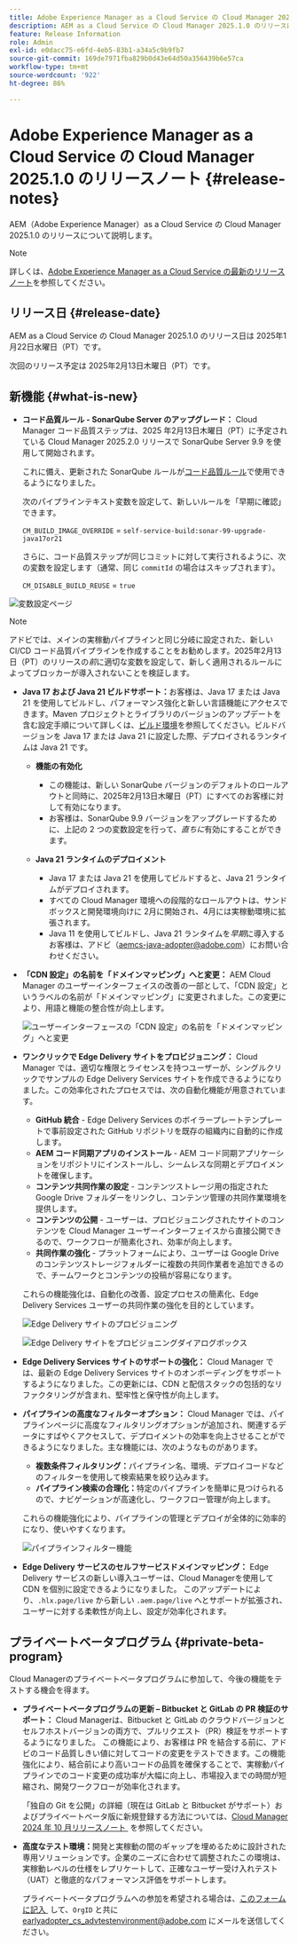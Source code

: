 ```yaml
---
title: Adobe Experience Manager as a Cloud Service の Cloud Manager 2025.1.0 のリリースノート
description: AEM as a Cloud Service の Cloud Manager 2025.1.0 のリリースについて説明します。
feature: Release Information
role: Admin
exl-id: e0dacc75-e6fd-4eb5-83b1-a34a5c9b9fb7
source-git-commit: 169de7971fba829b0d43e64d50a356439b6e57ca
workflow-type: tm+mt
source-wordcount: '922'
ht-degree: 86%

---
```


# Adobe Experience Manager as a Cloud Service の Cloud Manager 2025.1.0 のリリースノート {#release-notes}

<!-- https://wiki.corp.adobe.com/pages/viewpage.action?pageId=3389843928 -->

AEM（Adobe Experience Manager）as a Cloud Service の Cloud Manager 2025.1.0 のリリースについて説明します。

>[!NOTE]
>
>詳しくは、[Adobe Experience Manager as a Cloud Service の最新のリリースノート](/help/release-notes/release-notes-cloud/release-notes-current.md)を参照してください。

## リリース日 {#release-date}

AEM as a Cloud Service の Cloud Manager 2025.1.0 のリリース日は 2025年1月22日水曜日（PT）です。

次回のリリース予定は 2025年2月13日木曜日（PT）です。


## 新機能 {#what-is-new}

* **コード品質ルール - SonarQube Server のアップグレード：** Cloud Manager コード品質ステップは、2025 年2月13日木曜日（PT）に予定されている Cloud Manager 2025.2.0 リリースで SonarQube Server 9.9 を使用して開始されます。

  これに備え、更新された SonarQube ルールが[コード品質ルール](/help/implementing/cloud-manager/code-quality-testing.md#understanding-code-quality-rules)で使用できるようになりました。

  次のパイプラインテキスト変数を設定して、新しいルールを「早期に確認」できます。

  `CM_BUILD_IMAGE_OVERRIDE` = `self-service-build:sonar-99-upgrade-java17or21`

  さらに、コード品質ステップが同じコミットに対して実行されるように、次の変数を設定します（通常、同じ `commitId` の場合はスキップされます）。

  `CM_DISABLE_BUILD_REUSE` = `true`

![変数設定ページ](/help/implementing/cloud-manager/release-notes/assets/variables-config.png)

>[!NOTE]
>
>アドビでは、メインの実稼動パイプラインと同じ分岐に設定された、新しい CI/CD コード品質パイプラインを作成することをお勧めします。2025年2月13日（PT）のリリースの&#x200B;*前*&#x200B;に適切な変数を設定して、新しく適用されるルールによってブロッカーが導入されないことを検証します。

* **Java 17 および Java 21 ビルドサポート：**&#x200B;お客様は、Java 17 または Java 21 を使用してビルドし、パフォーマンス強化と新しい言語機能にアクセスできます。Maven プロジェクトとライブラリのバージョンのアップデートを含む設定手順について詳しくは、[ビルド環境](/help/implementing/cloud-manager/getting-access-to-aem-in-cloud/build-environment-details.md)を参照してください。ビルドバージョンを Java 17 または Java 21 に設定した際、デプロイされるランタイムは Java 21 です。

   * **機能の有効化**
      * この機能は、新しい SonarQube バージョンのデフォルトのロールアウトと同時に、2025年2月13日木曜日（PT）にすべてのお客様に対して有効になります。
      * お客様は、SonarQube 9.9 バージョンをアップグレードするために、上記の 2 つの変数設定を行って、*直ちに*&#x200B;有効にすることができます。

   * **Java 21 ランタイムのデプロイメント**
      * Java 17 または Java 21 を使用してビルドすると、Java 21 ランタイムがデプロイされます。
      * すべての Cloud Manager 環境への段階的なロールアウトは、サンドボックスと開発環境向けに 2月に開始され、4月には実稼動環境に拡張されます。
      * Java 11 を使用してビルドし、Java 21 ランタイムを&#x200B;*早期*&#x200B;に導入するお客様は、アドビ（[aemcs-java-adopter@adobe.com](mailto:aemcs-java-adopter@adobe.com)）にお問い合わせください。

* **「CDN 設定」の名前を「ドメインマッピング」へと変更：** AEM Cloud Manager のユーザーインターフェイスの改善の一部として、「CDN 設定」というラベルの名前が「ドメインマッピング」に変更されました。この変更により、用語と機能の整合性が向上します。<!-- CMGR-64738 -->

  ![ユーザーインターフェースの「CDN 設定」の名前を「ドメインマッピング」へと変更](/help/implementing/cloud-manager/release-notes/assets/domain-mappings.png)

* **ワンクリックで Edge Delivery サイトをプロビジョニング：** Cloud Manager では、適切な権限とライセンスを持つユーザーが、シングルクリックでサンプルの Edge Delivery Services サイトを作成できるようになりました。この効率化されたプロセスでは、次の自動化機能が用意されています。

   * **GitHub 統合** - Edge Delivery Services のボイラープレートテンプレートで事前設定された GitHub リポジトリを既存の組織内に自動的に作成します。
   * **AEM コード同期アプリのインストール** - AEM コード同期アプリケーションをリポジトリにインストールし、シームレスな同期とデプロイメントを確保します。
   * **コンテンツ共同作業の設定** - コンテンツストレージ用の指定された Google Drive フォルダーをリンクし、コンテンツ管理の共同作業環境を提供します。
   * **コンテンツの公開** - ユーザーは、プロビジョニングされたサイトのコンテンツを Cloud Manager ユーザーインターフェイスから直接公開できるので、ワークフローが簡素化され、効率が向上します。
   * **共同作業の強化** - プラットフォームにより、ユーザーは Google Drive のコンテンツストレージフォルダーに複数の共同作業者を追加できるので、チームワークとコンテンツの投稿が容易になります。

  これらの機能強化は、自動化の改善、設定プロセスの簡素化、Edge Delivery Services ユーザーの共同作業の強化を目的としています。<!-- CMGR-59362 -->

  ![Edge Delivery サイトのプロビジョニング](/help/implementing/cloud-manager/release-notes/assets/eds-one-click-60.png)

  ![Edge Delivery サイトをプロビジョニングダイアログボックス](/help/implementing/cloud-manager/release-notes/assets/eds-provision-60.png)

* **Edge Delivery Services サイトのサポートの強化：** Cloud Manager では、最新の Edge Delivery Services サイトのオンボーディングをサポートするようになりました。この更新には、CDN と配信スタックの包括的なリファクタリングが含まれ、堅牢性と保守性が向上します。

* **パイプラインの高度なフィルターオプション：** Cloud Manager では、パイプラインページに高度なフィルタリングオプションが追加され、関連するデータにすばやくアクセスして、デプロイメントの効率を向上させることができるようになりました。主な機能には、次のようなものがあります。

   * **複数条件フィルタリング：**&#x200B;パイプライン名、環境、デプロイコードなどのフィルターを使用して検索結果を絞り込みます。
   * **パイプライン検索の合理化：**&#x200B;特定のパイプラインを簡単に見つけられるので、ナビゲーションが高速化し、ワークフロー管理が向上します。

  これらの機能強化により、パイプラインの管理とデプロイが全体的に効率的になり、使いやすくなります。

  ![パイプラインフィルター機能](/help/implementing/cloud-manager/release-notes/assets/pipeline-filters.png)

* **Edge Delivery サービスのセルフサービスドメインマッピング：** Edge Delivery サービスの新しい導入ユーザーは、Cloud Managerを使用して CDN を個別に設定できるようになりました。 このアップデートにより、`.hlx.page/live` から新しい `.aem.page/live` へとサポートが拡張され、ユーザーに対する柔軟性が向上し、設定が効率化されます。

## プライベートベータプログラム {#private-beta-program}

Cloud Managerのプライベートベータプログラムに参加して、今後の機能をテストする機会を得ます。

* **プライベートベータプログラムの更新 – Bitbucket と GitLab の PR 検証のサポート：** Cloud Managerは、Bitbucket と GitLab のクラウドバージョンとセルフホストバージョンの両方で、プルリクエスト（PR）検証をサポートするようになりました。 この機能により、お客様は PR を結合する前に、アドビのコード品質しきい値に対してコードの変更をテストできます。この機能強化により、結合前により高いコードの品質を確保することで、実稼動パイプラインでのコード変更の成功率が大幅に向上し、市場投入までの時間が短縮され、開発ワークフローが効率化されます。

  「独自の Git を公開」の詳細（現在は GitLab と Bitbucket がサポート）およびプライベートベータ版に新規登録する方法については、[Cloud Manager 2024 年 10 月リリースノート &#x200B;](/help/implementing/cloud-manager/release-notes/2024/2024-10-0.md##gitlab-bitbucket) を参照してください。

* **高度なテスト環境：**&#x200B;開発と実稼動の間のギャップを埋めるために設計された専用ソリューションです。企業のニーズに合わせて調整されたこの環境は、実稼動レベルの仕様をレプリケートして、正確なユーザー受け入れテスト（UAT）と徹底的なパフォーマンス評価をサポートします。

  プライベートベータプログラムへの参加を希望される場合は、[&#x200B; このフォームに記入 &#x200B;](https://nam04.safelinks.protection.outlook.com/?url=https%3A%2F%2Furldefense.com%2Fv3%2F__https%3A%2Fwww.feedbackprogram.adobe.com%2Fh%2Fs%2F6N425LYG1jQ1Nc0F20Zllt__%3B!!OgNkHJCYlf_CHg!fIp-QrZ9si3kcUIjRCniEzqAAa8FcU1iN34SGQFtlcQ36eUQXOZWbDHP7oZajqddgpuOMAVL5CQpkZ6ths76Qks8%24&data=05%7C02%7Cpanchapa%40adobe.com%7Cf81bcaa4b20544f1818b08dccd07c78c%7Cfa7b1b5a7b34438794aed2c178decee1%7C0%7C0%7C638610680502164019%7CUnknown%7CTWFpbGZsb3d8eyJWIjoiMC4wLjAwMDAiLCJQIjoiV2luMzIiLCJBTiI6Ik1haWwiLCJXVCI6Mn0%3D%7C0%7C%7C%7C&sdata=aGo6zz2ldPrta4lpvo3CLNENR5ghHDDCPbG1adUaNZQ%3D&reserved=0) して、`OrgID` と共に [earlyadopter_cs_advtestenvironment@adobe.com](mailto:earlyadopter_cs_advtestenvironment@adobe.com) にメールを送信してください。



<!-- ## Bug fixes -->




<!-- ## Known issues {#known-issues} -->
